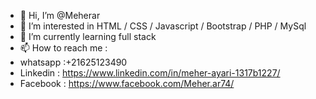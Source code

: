 - 👋 Hi, I’m @Meherar
- 👀 I’m interested in HTML / CSS / Javascript / Bootstrap / PHP / MySql 
- 🌱 I’m currently learning full stack
- 📫 How to reach me : 
- whatsapp :+21625123490 
- Linkedin : https://www.linkedin.com/in/meher-ayari-1317b1227/  
- Facebook : https://www.facebook.com/Meher.ar74/

<!---
Meherar/Meherar is a ✨ special ✨ repository because its `README.md` (this file) appears on your GitHub profile.
You can click the Preview link to take a look at your changes.
--->
